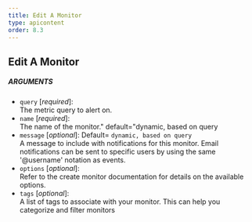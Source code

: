 ```yaml
---
title: Edit A Monitor
type: apicontent
order: 8.3
---
```


## Edit A Monitor
##### ARGUMENTS
* `query` [*required*]:  
    The metric query to alert on.
* `name` [*required*]:  
    The name of the monitor." default="dynamic, based on query
* `message` [*optional*]:
    Default= `dynamic, based on query`  
    A message to include with notifications for this monitor. Email notifications can be sent to specific users by using the same '@username' notation as events.
* `options` [*optional*]:  
    Refer to the create monitor documentation for details on the available options.
* `tags` [*optional*]:  
    A list of tags to associate with your monitor. This can help you categorize and filter monitors
